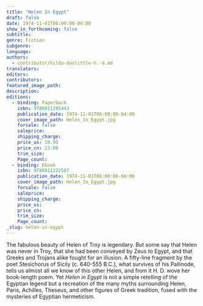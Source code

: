 ```yaml
---
title: "Helen In Egypt"
draft: false
date: 1974-11-01T06:00:00-04:00
show_in_forthcoming: false
subtitle:
genre: Fiction
subgenre:
language:
authors:
  - contributor/hilda-doolittle-h.-d.md
translators:
editors:
contributors:
featured_image_path:
description:
editions:
  - binding: Paperback
    isbn: 9780811205443
    publication_date: 1974-11-01T06:00:00-04:00
    cover_image_path: Helen_In_Egypt.jpg
    forsale: false
    saleprice:
    shipping_charge:
    price_us: 18.95
    price_cn: 23.00
    trim_size:
    Page_count:
  - binding: Ebook
    isbn: 9780811222587
    publication_date: 1974-11-01T06:00:00-04:00
    cover_image_path: Helen_In_Egypt.jpg
    forsale: false
    saleprice:
    shipping_charge:
    price_us:
    price_cn:
    trim_size:
    Page_count:
_slug: helen-in-egypt
---
```


The fabulous beauty of Helen of Troy is legendary. But some say that Helen was never in Troy, that she had been conveyed by Zeus to Egypt, and that Greeks and Trojans alike fought for an illusion. A fifty-line fragment by the poet Stesichorus of Sicily (c. 640-555 B.C.), what survives of his Pallinode, tells us almost all we know of this other Helen, and from it H. D. wove her book-length poem. Yet _Helen in Egypt_ is not a simple retelling of the Egyptian legend but a recreation of the many myths surrounding Helen, Paris, Achilles, Theseus, and other figures of Greek tradition, fused with the mysteries of Egyptian hermeticism.

